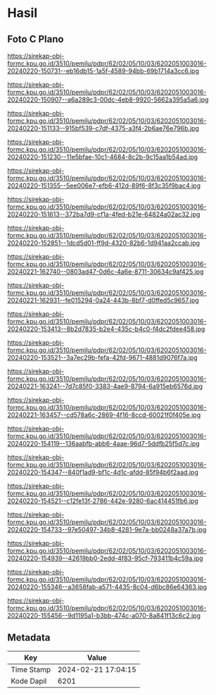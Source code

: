 # Hasil

## Foto C Plano

https://sirekap-obj-formc.kpu.go.id/3510/pemilu/pdpr/62/02/05/10/03/6202051003016-20240220-150731--eb16db15-1a5f-4589-94bb-69b1714a3cc6.jpg

https://sirekap-obj-formc.kpu.go.id/3510/pemilu/pdpr/62/02/05/10/03/6202051003016-20240220-150907--a6a289c3-00dc-4eb8-9920-5662a395a5a6.jpg

https://sirekap-obj-formc.kpu.go.id/3510/pemilu/pdpr/62/02/05/10/03/6202051003016-20240220-151133--915bf539-c7df-4375-a3f4-2b6ae76e796b.jpg

https://sirekap-obj-formc.kpu.go.id/3510/pemilu/pdpr/62/02/05/10/03/6202051003016-20240220-151230--11e5bfae-10c1-4684-8c2b-9c15aa1b54ad.jpg

https://sirekap-obj-formc.kpu.go.id/3510/pemilu/pdpr/62/02/05/10/03/6202051003016-20240220-151355--5ee006e7-efb6-412d-89f6-8f3c35f9bac4.jpg

https://sirekap-obj-formc.kpu.go.id/3510/pemilu/pdpr/62/02/05/10/03/6202051003016-20240220-151613--372ba7d9-cf1a-4fed-b21e-64824a02ac32.jpg

https://sirekap-obj-formc.kpu.go.id/3510/pemilu/pdpr/62/02/05/10/03/6202051003016-20240220-152851--1dcd5d01-ff9d-4320-82b6-1d941aa2ccab.jpg

https://sirekap-obj-formc.kpu.go.id/3510/pemilu/pdpr/62/02/05/10/03/6202051003016-20240221-162740--0803ad47-0d6c-4a6e-8711-30634c9af425.jpg

https://sirekap-obj-formc.kpu.go.id/3510/pemilu/pdpr/62/02/05/10/03/6202051003016-20240221-162931--fe015294-0a24-443b-8bf7-d0ffed5c9657.jpg

https://sirekap-obj-formc.kpu.go.id/3510/pemilu/pdpr/62/02/05/10/03/6202051003016-20240220-153413--8b2d7835-b2e4-435c-b4c0-f4dc2fdee458.jpg

https://sirekap-obj-formc.kpu.go.id/3510/pemilu/pdpr/62/02/05/10/03/6202051003016-20240220-153521--3a7ec29b-fefa-42fd-9671-4881d9076f7a.jpg

https://sirekap-obj-formc.kpu.go.id/3510/pemilu/pdpr/62/02/05/10/03/6202051003016-20240221-163241--7d7c85f0-3383-4ae9-8794-6a915eb6576d.jpg

https://sirekap-obj-formc.kpu.go.id/3510/pemilu/pdpr/62/02/05/10/03/6202051003016-20240221-163457--cd578a6c-2869-4f16-8ccd-60021f0f405e.jpg

https://sirekap-obj-formc.kpu.go.id/3510/pemilu/pdpr/62/02/05/10/03/6202051003016-20240220-154119--136aabfb-abb6-4aae-96d7-5ddfb25f5d7c.jpg

https://sirekap-obj-formc.kpu.go.id/3510/pemilu/pdpr/62/02/05/10/03/6202051003016-20240220-154347--840f1ad9-bf1c-4d1c-afdd-85f94b6f2aad.jpg

https://sirekap-obj-formc.kpu.go.id/3510/pemilu/pdpr/62/02/05/10/03/6202051003016-20240220-154521--c12fe13f-2786-442e-9280-6ac414451fb6.jpg

https://sirekap-obj-formc.kpu.go.id/3510/pemilu/pdpr/62/02/05/10/03/6202051003016-20240220-154733--97e50497-34b8-4281-9e7a-bb0248a37a7b.jpg

https://sirekap-obj-formc.kpu.go.id/3510/pemilu/pdpr/62/02/05/10/03/6202051003016-20240220-154939--42619bb0-2edd-4f83-95cf-793411b4c59a.jpg

https://sirekap-obj-formc.kpu.go.id/3510/pemilu/pdpr/62/02/05/10/03/6202051003016-20240220-155346--a3658fab-a571-4435-8c04-d6bc86e64363.jpg

https://sirekap-obj-formc.kpu.go.id/3510/pemilu/pdpr/62/02/05/10/03/6202051003016-20240220-155456--9d1195a1-b3bb-474c-a070-8a841f13c6c2.jpg


## Metadata

| Key        | Value               |
| ---------- | ------------------- |
| Time Stamp | 2024-02-21 17:04:15 |
| Kode Dapil | 6201                |




